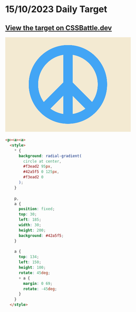 # 15/10/2023 Daily Target

## [View the target on CSSBattle.dev](https://cssbattle.dev/play/YKCI9cayHHOEY48IkUAL)

![Alt text](img/target_3HsXZWJ.png?raw=true "Target 15/10/2023")

```html
<p><a><a>
  <style>
    * {
      background: radial-gradient(
        circle at center,
        #f3ead2 95px,
        #42a5f5 0 125px,
        #f3ead2 0
      );
    }

    p,
    a {
      position: fixed;
      top: 30;
      left: 185;
      width: 30;
      height: 200;
      background: #42a5f5;
    }

    a {
      top: 134;
      left: 150;
      height: 100;
      rotate: 45deg;
      + a {
        margin: 0 69;
        rotate: -45deg;
      }
    }
  </style>
```
